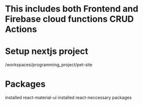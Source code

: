 # This includes both Frontend and Firebase cloud functions CRUD Actions

# Setup nextjs project
 /workspaces/programming_project/pet-site

 # Packages
 installed react-material-ui
 installed react-neccessary packages